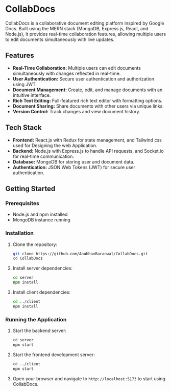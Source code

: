 
# CollabDocs

CollabDocs is a collaborative document editing platform inspired by Google Docs. Built using the MERN stack (MongoDB, Express.js, React, and Node.js), it provides real-time collaboration features, allowing multiple users to edit documents simultaneously with live updates.

## Features

- **Real-Time Collaboration:** Multiple users can edit documents simultaneously with changes reflected in real-time.
- **User Authentication:** Secure user authentication and authorization using JWT.
- **Document Management:** Create, edit, and manage documents with an intuitive interface.
- **Rich Text Editing:** Full-featured rich text editor with formatting options.
- **Document Sharing:** Share documents with other users via unique links.
- **Version Control:** Track changes and view document history.


## Tech Stack

- **Frontend:** React.js with Redux for state management, and Tailwind css used for Designing the web Application.
- **Backend:** Node.js with Express.js to handle API requests, and Socket.io for real-time communication.
- **Database:** MongoDB for storing user and document data.
- **Authentication:** JSON Web Tokens (JWT) for secure user authentication.

## Getting Started

### Prerequisites

- Node.js and npm installed
- MongoDB instance running

### Installation

1. Clone the repository:

   ```bash
   git clone https://github.com/AnubhavBaranwal/CollabDocs.git
   cd CollabDocs
   ```

2. Install server dependencies:

   ```bash
   cd server
   npm install
   ```

3. Install client dependencies:

   ```bash
   cd ../client
   npm install
   ```


### Running the Application

1. Start the backend server:

   ```bash
   cd server
   npm start
   ```

2. Start the frontend development server:

   ```bash
   cd ../client
   npm start
   ```

3. Open your browser and navigate to `http://localhost:5173` to start using CollabDocs.

